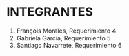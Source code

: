 # INTEGRANTES

1. François Morales, Requerimiento 4
2. Gabriela García, Requerimiento 5
3. Santiago Navarrete, Requerimiento 6
